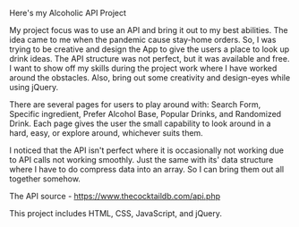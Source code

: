 Here's my Alcoholic API Project

My project focus was to use an API and bring it out to my best abilities. The idea came to me when the pandemic cause stay-home orders. So, I was trying to be creative and design the App to give the users a place to look up drink ideas. The API structure was not perfect, but it was available and free. I want to show off my skills during the project work where I have worked around the obstacles. Also, bring out some creativity and design-eyes while using jQuery.

There are several pages for users to play around with: Search Form, Specific ingredient, Prefer Alcohol Base, Popular Drinks, and Randomized Drink. Each page gives the user the small capability to look around in a hard, easy, or explore around, whichever suits them. 

I noticed that the API isn't perfect where it is occasionally not working due to API calls not working smoothly. Just the same with its' data structure where I have to do compress data into an array. So I can bring them out all together somehow. 

The API source - https://www.thecocktaildb.com/api.php

This project includes HTML, CSS, JavaScript, and jQuery. 